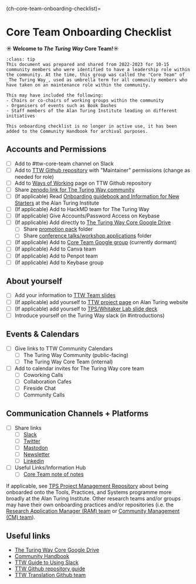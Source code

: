 (ch-core-team-onboarding-checklist)=
# Core Team Onboarding Checklist

**☀️ Welcome to *The Turing Way* Core Team!☀️**

```{admonition} Note
:class: tip
This document was prepared and shared from 2022-2023 for 10-15 community members who were identified to have a leadership role within the community. At the time, this group was called the "Core Team" of _The Turing Way_, used as umbrella term for all community members who have taken on an maintenance role within the community.

This may have included the following:
- Chairs or co-chairs of working groups within the community
- Organisers of events such as Book Dashes
- Staff members of the Alan Turing Institute leading on different initiatives

This onboarding checklist is no longer in active use, it has been added to the Community Handbook for archival purposes. 
```

## Accounts and Permissions
- [ ] Add to #ttw-core-team channel on Slack
- [ ] Add to [TTW Github repository](https://github.com/alan-turing-institute/the-turing-way) with "Maintainer" permissions (change as needed for role)
- [ ] Add to [Ways of Working](https://github.com/alan-turing-institute/the-turing-way/blob/main/ways_of_working.md) page on TTW Github repository 
- [ ] Share [zenodo link for The Turing Way community](https://zenodo.org/communities/the-turing-way/?page=1&size=20) 
- [ ] (If applicable) Read [Onboarding guidebook and Information for New Starters](https://mathison.turing.ac.uk/Interact/Pages/Section/ContentListing.aspx?subsection=3363) at the Alan Turing Institute
- [ ] (If applicable) Add to HackMD team for The Turing Way
- [ ] (If applicable) Give Accounts/Password Access on Keybase
- [ ] (If applicable) Add directly to [The Turing Way Core Google Drive](https://drive.google.com/drive/u/0/folders/1bdjA-fBotMi9CnjDqu84d5hPZWwjgi-x)
    - [ ] Share [promotion pack](https://drive.google.com/drive/u/1/folders/1mzGmbJkPnP5q1goQesxDc_E5zAPL0eTF) folder
    - [ ] Share [conference talks/workshop applications](https://drive.google.com/drive/u/0/folders/1eNHq9sXq6Z8Q5Ep0MzNS0GsB3FKgTi3E) folder
- [ ] (If applicable) Add to [Core Team Google group](https://groups.google.com/u/1/g/core-team-2022) (currently dormant)
- [ ] (If applicable) Add to Canva team
- [ ] (If applicable) Add to Penpot team
- [ ] (If applicable) Add to Keybase group

## About yourself
- [ ] Add your information to [TTW Team slides](https://docs.google.com/presentation/d/1PeQ_gg5tOJVhOA4aSnVumsowD-bfRFEroWfGsxxaGCw/edit#slide=id.g1aee8e18598_0_0)
- [ ] (If applicable) add yourself to [TTW project page](https://www.turing.ac.uk/research/research-projects/turing-way) on Alan Turing website
- [ ] (If applicable) add yourself to [TPS/Whitaker Lab slide deck](https://docs.google.com/presentation/d/1g-plncmi00FK97QuYDfqq7oPzUmL0xkHm1hy4X81IX8/edit#slide=id.gf5e62e1b31_1_0)
- [ ] Introduce yourself on the Turing Way slack (in #introductions)

## Events & Calendars

- [ ] Give links to TTW Community Calendars
    - [ ] The Turing Way Community (public-facing)
    - [ ] The Turing Way Core Team (internal)
- [ ] Add to calendar invites for The Turing Way core team
    - [ ] Coworking Calls
    - [ ] Collaboration Cafes
    - [ ] Fireside Chat
    - [ ] Community Calls

## Communication Channels + Platforms
- [ ] Share links
    - [ ] [Slack](https://theturingway.slack.com/)
    - [ ] [Twitter](https://twitter.com/turingway)
    - [ ] [Mastodon](fosstodon.org/turingway)
    - [ ] [Newsletter](https://buttondown.email/turingway/)
    - [ ] [Linkedin](https://www.linkedin.com/company/the-turing-way/)
- [ ] Useful Links/Information Hub
    - [ ] [Core Team note of notes](https://hackmd.io/@turingway/ttw-team-note-of-notes)

If applicable, see [TPS Project Management Repository](https://github.com/alan-turing-institute/tps-project-management) about being onboarded onto the Tools, Practices, and Systems programme more broadly at the Alan Turing Institute. Other research teams and/or groups may have their own onboarding practices and/or repositories (i.e. the [Research Application Manager (RAM) team](https://github.com/alan-turing-institute/research-application-management) or [Community Management (CM) team](https://github.com/alan-turing-institute/open-community-building)).

## Useful links
- [The Turing Way Core Google Drive](https://drive.google.com/drive/u/0/folders/1bdjA-fBotMi9CnjDqu84d5hPZWwjgi-x)
- [Community Handbook](https://the-turing-way.netlify.app/community-handbook/community-handbook.html)
- [TTW Guide to Using Slack](https://hackmd.io/@turingway/ttw-slack-intro)
- [TTW Github repository guide](https://docs.google.com/spreadsheets/d/19IfeIxtWQpDglzfOY8vpq6TFhM1jEJa1OnNdAYWjzg8/edit#gid=1136871433)
- [TTW Translation Github team](https://github.com/TWTranslation)
